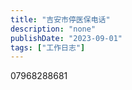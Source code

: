 ```yaml
---
title: "吉安市停医保电话"
description: "none"
publishDate: "2023-09-01"
tags: ["工作日志"]
---
```


07968288681

